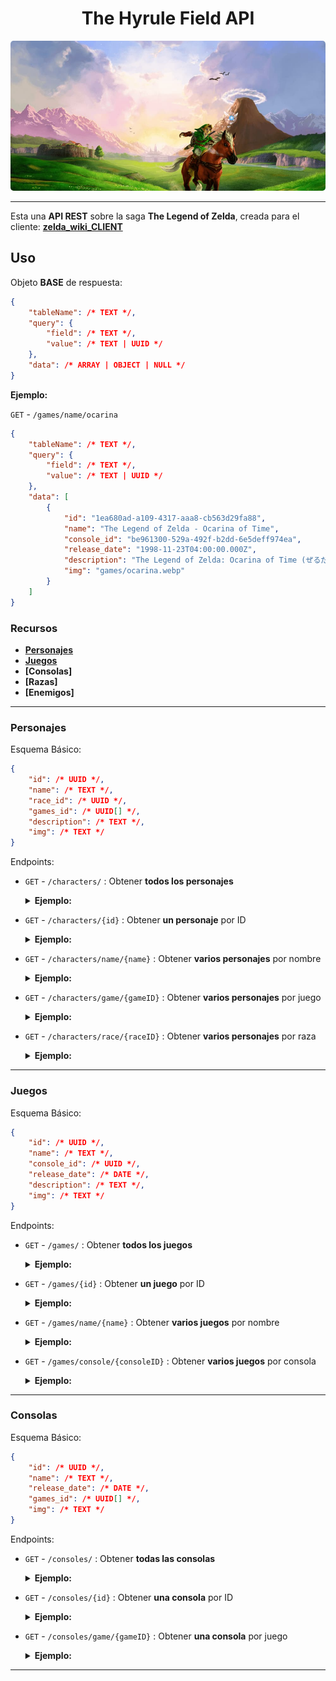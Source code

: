 <h1 align="center">The Hyrule Field API</h1>

<img src="./docs/main.jpg" height="240" width="100%" style="object-fit: cover; border-radius: 5px;">

---

Esta una **API REST** sobre la saga **The Legend of Zelda**, creada para el cliente: **[zelda_wiki_CLIENT](https://github.com/nox456/zelda_wiki_CLIENT)** 

## Uso
Objeto **BASE** de respuesta:

```json
{
    "tableName": /* TEXT */,
    "query": {
        "field": /* TEXT */,
        "value": /* TEXT | UUID */
    },
    "data": /* ARRAY | OBJECT | NULL */
}
```

**Ejemplo:**

`GET` - `/games/name/ocarina`

```json
{
    "tableName": /* TEXT */,
    "query": {
        "field": /* TEXT */,
        "value": /* TEXT | UUID */
    },
    "data": [
        {
            "id": "1ea680ad-a109-4317-aaa8-cb563d29fa88",
            "name": "The Legend of Zelda - Ocarina of Time",
            "console_id": "be961300-529a-492f-b2dd-6e5deff974ea",
            "release_date": "1998-11-23T04:00:00.000Z",
            "description": "The Legend of Zelda: Ocarina of Time (ぜるだ の でんせつ とき の おかりな, Zeruda no Densetsu Toki no Okarina) es la...",
            "img": "games/ocarina.webp"
        }
    ]
}
```


### Recursos

- **[Personajes](#personajes)**
- **[Juegos](#juegos)**
- **[Consolas]**
- **[Razas]**
- **[Enemigos]**

---

### Personajes

Esquema Básico:
```json
{
    "id": /* UUID */,
    "name": /* TEXT */,
    "race_id": /* UUID */,
    "games_id": /* UUID[] */,
    "description": /* TEXT */,
    "img": /* TEXT */
}
```

Endpoints:

- `GET` - `/characters/` : Obtener **todos los personajes**

    <details>
    <summary><strong>Ejemplo:</strong></summary>

    ```json
    [
        {
            "id": "e7e41475-9575-49eb-bd0b-a685c7fc1bef",
            "name": "Gran Hada del Poder",
            "race_id": "673ef7c5-2d5d-46a7-a4ec-6696d2021590",
            "games_id": [
                "1ea680ad-a109-4317-aaa8-cb563d29fa88",
                "27d7e693-27ad-4bc3-88f6-ed9a29e9ff84"
            ],
            "description": "La Gran Hada del Poder (Great Fairy of Power en inglés) es un personaje recurrente ...",
            "img": "characters/gran_hada_del_poder.webp"
        },
        {
            "id": "51a2e739-7a21-40c4-be01-8b0903bbc12b",
            "name": "Link",
            "race_id": "de305a29-5e5b-40b1-bbca-59479b9b6f74",
            "games_id": [
                "54c0e405-69dc-4a19-b731-df697bbfad0f",
                "1976757b-405b-4d29-b592-086cb6857ea6",
                ...
            ],
            "description": "Link (リンク, Rinku) es el nombre del protagonista de The Legend of Zelda. Es el Héroe Elegido por...",
            "img": "characters/link.webp"
        },
        ...
    ]
    ```
</details>

- `GET` - `/characters/{id}` : Obtener **un personaje** por ID

    <details>
    <summary><strong>Ejemplo:</strong></summary>

    `/characters/51a2e739-7a21-40c4-be01-8b0903bbc12b`

    ```json
    {
        "id": "51a2e739-7a21-40c4-be01-8b0903bbc12b",
        "name": "Link",
        "race_id": "de305a29-5e5b-40b1-bbca-59479b9b6f74",
        "games_id": [
            "54c0e405-69dc-4a19-b731-df697bbfad0f",
            "1976757b-405b-4d29-b592-086cb6857ea6",
            ...
        ],
        "description": "Link (リンク, Rinku) es el nombre del protagonista de The Legend of Zelda. Es el ...",
            "img": "characters/link.webp" 
    }
    ```
        
</details>


- `GET` - `/characters/name/{name}` : Obtener **varios personajes** por nombre

    <details>
        <summary><strong>Ejemplo:</strong></summary>

    `/characters/name/gano`

    ```json
    [
        {
            "id": "abc85f0d-5150-4fdf-b780-d4f5c88d6012",
            "name": "Ganon",
            "race_id": "7d1bcc39-3511-4e57-aac7-25d3776ed647",
            "games_id": [
                "54c0e405-69dc-4a19-b731-df697bbfad0f",
                "1976757b-405b-4d29-b592-086cb6857ea6",
                ...
            ],
            "description": "Ganon (ガノン, Ganon), es la forma alternativa de Ganondorf. Conocido como el ...",
            "img": "characters/ganon.webp"
        },
        {
            "id": "b1895c1e-6aab-474d-969f-31940b9af9d7",
            "name": "Ganondorf",
            "race_id": "24738b5a-5f15-4d23-9ed4-911547b65e7e",
            "games_id": [
                "1ea680ad-a109-4317-aaa8-cb563d29fa88",
                "30920bf4-0dd8-4829-a0e7-53c0eda0045b",
                ...
            ],
            "description": "Ganondorf (ガノンドロフ, Ganondorofu) también conocido como el Rey Demonio o Señor de la Oscuridad, ...",
            "img": "characters/ganondorf.webp"
        }
    ]
    ```
</details>

- `GET` - `/characters/game/{gameID}` : Obtener **varios personajes** por juego

    <details>
        <summary><strong>Ejemplo:</strong></summary>

    `/characters/game/54c0e405-69dc-4a19-b731-df697bbfad0f`
    
    ```json
    [
        {
            "id": "51a2e739-7a21-40c4-be01-8b0903bbc12b",
            "name": "Link",
            "race_id": "de305a29-5e5b-40b1-bbca-59479b9b6f74",
            "games_id": [
                "54c0e405-69dc-4a19-b731-df697bbfad0f",
                "1976757b-405b-4d29-b592-086cb6857ea6",
                ...
            ],
            "description": "Link (リンク, Rinku) es el nombre del protagonista de The Legend of Zelda...",
            "img": "characters/link.webp"
        },
        {
            "id": "10680ab0-de12-464e-91cd-ccaf6c0cdcad",
            "name": "Zelda",
            "race_id": "de305a29-5e5b-40b1-bbca-59479b9b6f74",
            "games_id": [
                "54c0e405-69dc-4a19-b731-df697bbfad0f",
                "1976757b-405b-4d29-b592-086cb6857ea6",
                ...
            ],
            "description": "La Princesa Zelda (ゼルダ姫, Zeruda-hime) es un personaje...",
            "img": "characters/zelda.webp"
        }
    ]
    ```

</details>

- `GET` - `/characters/race/{raceID}` : Obtener **varios personajes** por raza

    <details>
        <summary><strong>Ejemplo:</strong></summary>

    `/characters/race/de305a29-5e5b-40b1-bbca-59479b9b6f74`

    ```json
    [
        {
            "id": "51a2e739-7a21-40c4-be01-8b0903bbc12b",
            "name": "Link",
            "race_id": "de305a29-5e5b-40b1-bbca-59479b9b6f74",
            "games_id": [
                "54c0e405-69dc-4a19-b731-df697bbfad0f",
                "1976757b-405b-4d29-b592-086cb6857ea6",
                ...
            ],
            "description": "Link (リンク, Rinku) es el nombre del protagonista de The Legend of Zelda...",
            "img": "characters/link.webp"
        },
        {
            "id": "10680ab0-de12-464e-91cd-ccaf6c0cdcad",
            "name": "Zelda",
            "race_id": "de305a29-5e5b-40b1-bbca-59479b9b6f74",
            "games_id": [
                "54c0e405-69dc-4a19-b731-df697bbfad0f",
                "1976757b-405b-4d29-b592-086cb6857ea6",
                ...
            ],
            "description": "La Princesa Zelda (ゼルダ姫, Zeruda-hime) es un personaje...",
            "img": "characters/zelda.webp"
        }
    ]
    ```
</details>

---

### Juegos

Esquema Básico:

```json
{
    "id": /* UUID */,
    "name": /* TEXT */,
    "console_id": /* UUID */,
    "release_date": /* DATE */,
    "description": /* TEXT */,
    "img": /* TEXT */
}
```

Endpoints:

- `GET` - `/games/` : Obtener **todos los juegos**

    <details>
    <summary><strong>Ejemplo:</strong></summary>

    ```json
    [
        {
            "id": "54c0e405-69dc-4a19-b731-df697bbfad0f",
            "name": "The Legend of Zelda",
            "console_id": "7a2d73e2-02e2-484e-9e87-514009e289b3",
            "release_date": "1987-08-22T04:00:00.000Z",
            "description": "The Legend of Zelda (ゼルダの伝説, Zeruda no Densetsu), también conocido como...",
            "img": "games/zelda1.webp"
        },
        {
            "id": "1976757b-405b-4d29-b592-086cb6857ea6",
            "name": "Zelda II - The Adventure of Link",
            "console_id": "7a2d73e2-02e2-484e-9e87-514009e289b3",
            "release_date": "1988-12-01T04:00:00.000Z",
            "description": "Zelda II: The Adventure of Link (リンクの冒険, Rinku no Bōken), es la segunda...",
            "img": "games/zelda2.webp"
        },
        ...
    ]
    ```

</details>

- `GET` - `/games/{id}` : Obtener **un juego** por ID

    <details>
    <summary><strong>Ejemplo:</strong></summary>

    `/games/1ea680ad-a109-4317-aaa8-cb563d29fa88`    

    ```json
    {
        "id": "1ea680ad-a109-4317-aaa8-cb563d29fa88",
        "name": "The Legend of Zelda - Ocarina of Time",
        "console_id": "be961300-529a-492f-b2dd-6e5deff974ea",
        "release_date": "1998-11-23T04:00:00.000Z",
        "description": "The Legend of Zelda: Ocarina of Time (ぜるだ の でんせつ とき の おかりな, Zeruda no Densetsu Toki no Okarina) es la quinta entrega de saga...",
        "img": "games/ocarina.webp"
    }
    ```

</details>

- `GET` - `/games/name/{name}` : Obtener **varios juegos** por nombre

    <details>
    <summary><strong>Ejemplo:</strong></summary>

    `/games/name/ocarina`

    ```json
    [
        {
            "id": "1ea680ad-a109-4317-aaa8-cb563d29fa88",
            "name": "The Legend of Zelda - Ocarina of Time",
            "console_id": "be961300-529a-492f-b2dd-6e5deff974ea",
            "release_date": "1998-11-23T04:00:00.000Z",
            "description": "The Legend of Zelda: Ocarina of Time (ぜるだ の でんせつ とき の おかりな, Zeruda no Densetsu Toki no Okarina) es la...",
            "img": "games/ocarina.webp"
        }
    ]
    ```
</details>

- `GET` - `/games/console/{consoleID}` : Obtener **varios juegos** por consola

    <details>
    <summary><strong>Ejemplo:</strong></summary>

    `/games/console/4e0b9ba2-8c26-4fea-b187-0657eb98b2fd`

    ```json
    [
        {
            "id": "bf7bd1ae-a6d8-4438-a41b-b3ed0294ed92",
            "name": "The Legend of Zelda - Breath of the Wild",
            "console_id": "4e0b9ba2-8c26-4fea-b187-0657eb98b2fd",
            "release_date": "2017-03-03T04:00:00.000Z",
            "description": "The Legend of Zelda: Breath of the Wild ((ゼルダの伝説 ブレス オブ ザ ワイルド, Zeruda no Densetsu: Buresu obu za Wairudo en japonés)) es el...",
            "img": "games/breath_of_the_wild.webp"
        },
        {
            "id": "526acc74-fa42-4b70-83ae-a44a9dc60bc7",
            "name": "The Legend of Zelda - Tears of the Kingdom",
            "console_id": "4e0b9ba2-8c26-4fea-b187-0657eb98b2fd",
            "release_date": "2023-05-12T04:00:00.000Z",
            "description": "The Legend of Zelda: Tears of the Kingdom (ゼルダの伝説 ティアーズ オブ ザ キングダム, Zeruda no Densetsu Tiāzu obu za Kingudamu)...",
            "img": "games/tears_of_the_kingdom.webp"
        }
    ]
    ```
</details>

---

### Consolas

Esquema Básico:

```json
{
    "id": /* UUID */,
    "name": /* TEXT */,
    "release_date": /* DATE */,
    "games_id": /* UUID[] */,
    "img": /* TEXT */
}
```

Endpoints:

- `GET` - `/consoles/` : Obtener **todas las consolas**

    <details>
    <summary><strong>Ejemplo:</strong></summary>

    ```json
    [
        {
            "id": "0bf87ff7-3739-4323-b330-918d3b402498",
            "name": "Nintendo Entertainment System (NES)",
            "release_date": "1985-11-18T04:00:00.000Z",
            "games_id": [
                "a49ca111-cfe1-43a5-bdc7-046df9fbfb00",
                "6a25c091-cd12-46e0-9a72-a65f2aa39458"
            ],
            "img": "consoles/nes.webp"
        },
        {
            "id": "c8b06553-194a-4ef3-ac9e-8e983595bce0",
            "name": "Super Nintendo Entertainment System (SNES)",
            "release_date": "1991-08-13T04:00:00.000Z",
            "games_id": [
                "c1847bab-a0d9-4e90-b92c-03e18bcf3f54"
            ],
            "img": "consoles/snes.webp"
        }
    ]
    ```

</details>

- `GET` - `/consoles/{id}` : Obtener **una consola** por ID

    <details>
    <summary><strong>Ejemplo:</strong></summary>

    `/consoles/3c87a279-d9b6-478b-92d3-50cb5ea3165b`

    ```json
    {
        "id": "3c87a279-d9b6-478b-92d3-50cb5ea3165b",
        "name": "Nintendo GameCube",
        "release_date": "2001-11-18T04:00:00.000Z",
        "games_id": [
            "ece9d029-876b-4d1c-b0e7-54e835756684",
            "25578af4-b2ac-4d2e-811b-60237b94d360",
            "66e809ea-cfbd-4f4f-92bf-dabf9979ff63"
        ],
        "img": "consoles/gamecube.webp"
    }
    ```

</details>

- `GET` - `/consoles/game/{gameID}` : Obtener **una consola** por juego

    <details>
    <summary><strong>Ejemplo:</strong></summary>

    `/consoles/game/c1847bab-a0d9-4e90-b92c-03e18bcf3f54`

    ```json
    {
        "id": "c8b06553-194a-4ef3-ac9e-8e983595bce0",
        "name": "Super Nintendo Entertainment System (SNES)",
        "release_date": "1991-08-13T04:00:00.000Z",
        "games_id": [
            "c1847bab-a0d9-4e90-b92c-03e18bcf3f54"
        ],
        "img": "consoles/snes.webp"
    }
    ```
</details>

---
